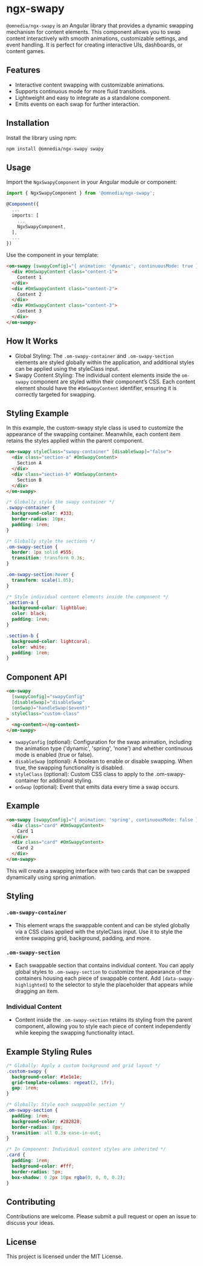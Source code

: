 # ngx-swapy

`@omnedia/ngx-swapy` is an Angular library that provides a dynamic swapping mechanism for content elements. This component allows you to swap content interactively with smooth animations, customizable settings, and event handling. It is perfect for creating interactive UIs, dashboards, or content games.

## Features

- Interactive content swapping with customizable animations.
- Supports continuous mode for more fluid transitions.
- Lightweight and easy to integrate as a standalone component.
- Emits events on each swap for further interaction.

## Installation

Install the library using npm:

```bash
npm install @omnedia/ngx-swapy swapy
```

## Usage

Import the `NgxSwapyComponent` in your Angular module or component:

```typescript
import { NgxSwapyComponent } from '@omnedia/ngx-swapy';

@Component({
  ...
  imports: [
    ...
    NgxSwapyComponent,
  ],
  ...
})
```

Use the component in your template:

```html
<om-swapy [swapyConfig]="{ animation: 'dynamic', continuousMode: true }" [disableSwap]="false" styleClass="custom-swapy">
  <div #OmSwapyContent class="content-1">
    Content 1
  </div>
  <div #OmSwapyContent class="content-2">
    Content 2
  </div>
  <div #OmSwapyContent class="content-3">
    Content 3
  </div>
</om-swapy>
```

## How It Works

- Global Styling: The `.om-swapy-container` and `.om-swapy-section` elements are styled globally within the application, and additional styles can be applied using the styleClass input.
- Swapy Content Styling: The individual content elements inside the `om-swapy` component are styled within their component’s CSS. Each content element should have the `#OmSwapyContent` identifier, ensuring it is correctly targeted for swapping.

## Styling Example

In this example, the custom-swapy style class is used to customize the appearance of the swapping container. Meanwhile, each content item retains the styles applied within the parent component.

```html
<om-swapy styleClass="swapy-container" [disableSwap]="false">
  <div class="section-a" #OmSwapyContent>
    Section A
  </div>
  <div class="section-b" #OmSwapyContent>
    Section B
  </div>
</om-swapy>
```

```css
/* Globally style the swapy container */
.swapy-container {
  background-color: #333;
  border-radius: 10px;
  padding: 1rem;
}

/* Globally style the sections */
.om-swapy-section {
  border: 1px solid #555;
  transition: transform 0.3s;
}

.om-swapy-section:hover {
  transform: scale(1.05);
}

/* Style individual content elements inside the component */
.section-a {
  background-color: lightblue;
  color: black;
  padding: 1rem;
}

.section-b {
  background-color: lightcoral;
  color: white;
  padding: 1rem;
}
```

## Component API

```html
<om-swapy
  [swapyConfig]="swapyConfig"
  [disableSwap]="disableSwap"
  (onSwap)="handleSwap($event)"
  styleClass="custom-class"
>
  <ng-content></ng-content>
</om-swapy>
```

- `swapyConfig` (optional): Configuration for the swap animation, including the animation type ('dynamic', 'spring', 'none') and whether continuous mode is enabled (true or false).
- `disableSwap` (optional): A boolean to enable or disable swapping. When true, the swapping functionality is disabled.
- `styleClass` (optional): Custom CSS class to apply to the .om-swapy-container for additional styling.
- `onSwap` (optional): Event that emits data every time a swap occurs.

## Example

```html
<om-swapy [swapyConfig]="{ animation: 'spring', continuousMode: false }" (onSwap)="onSwapEvent($event)">
  <div class="card" #OmSwapyContent>
    Card 1
  </div>
  <div class="card" #OmSwapyContent>
    Card 2
  </div>
</om-swapy>
```

This will create a swapping interface with two cards that can be swapped dynamically using spring animation.

## Styling

### `.om-swapy-container`

- This element wraps the swappable content and can be styled globally via a CSS class applied with the styleClass input. Use it to style the entire swapping grid, background, padding, and more.

### `.om-swapy-section`

- Each swappable section that contains individual content. You can apply global styles to `.om-swapy-section` to customize the appearance of the containers housing each piece of swappable content. Add `[data-swapy-highlighted]` to the selector to style the placeholder that appears while dragging an item.

### Individual Content

- Content inside the `.om-swapy-section` retains its styling from the parent component, allowing you to style each piece of content independently while keeping the swapping functionality intact.

## Example Styling Rules

```css
/* Globally: Apply a custom background and grid layout */
.custom-swapy {
  background-color: #1e1e1e;
  grid-template-columns: repeat(2, 1fr);
  gap: 1rem;
}

/* Globally: Style each swappable section */
.om-swapy-section {
  padding: 1rem;
  background-color: #282828;
  border-radius: 8px;
  transition: all 0.3s ease-in-out;
}

/* In Component: Individual content styles are inherited */
.card {
  padding: 1rem;
  background-color: #fff;
  border-radius: 5px;
  box-shadow: 0 2px 10px rgba(0, 0, 0, 0.2);
}
```

## Contributing

Contributions are welcome. Please submit a pull request or open an issue to discuss your ideas.

## License

This project is licensed under the MIT License.